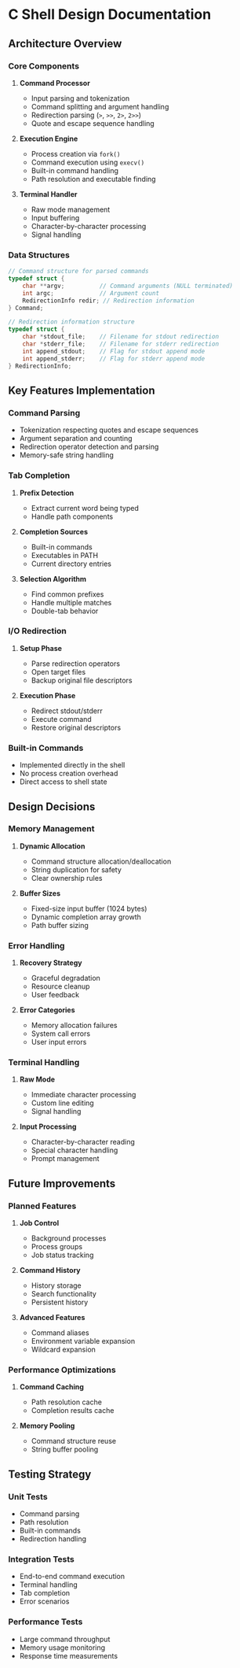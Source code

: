 # C Shell Design Documentation

## Architecture Overview

### Core Components

1. **Command Processor**
   - Input parsing and tokenization
   - Command splitting and argument handling
   - Redirection parsing (`>`, `>>`, `2>`, `2>>`)
   - Quote and escape sequence handling

2. **Execution Engine**
   - Process creation via `fork()`
   - Command execution using `execv()`
   - Built-in command handling
   - Path resolution and executable finding

3. **Terminal Handler**
   - Raw mode management
   - Input buffering
   - Character-by-character processing
   - Signal handling

### Data Structures

```c
// Command structure for parsed commands
typedef struct {
    char **argv;          // Command arguments (NULL terminated)
    int argc;             // Argument count
    RedirectionInfo redir; // Redirection information
} Command;

// Redirection information structure
typedef struct {
    char *stdout_file;    // Filename for stdout redirection
    char *stderr_file;    // Filename for stderr redirection
    int append_stdout;    // Flag for stdout append mode
    int append_stderr;    // Flag for stderr append mode
} RedirectionInfo;
```

## Key Features Implementation

### Command Parsing
- Tokenization respecting quotes and escape sequences
- Argument separation and counting
- Redirection operator detection and parsing
- Memory-safe string handling

### Tab Completion
1. **Prefix Detection**
   - Extract current word being typed
   - Handle path components

2. **Completion Sources**
   - Built-in commands
   - Executables in PATH
   - Current directory entries

3. **Selection Algorithm**
   - Find common prefixes
   - Handle multiple matches
   - Double-tab behavior

### I/O Redirection
1. **Setup Phase**
   - Parse redirection operators
   - Open target files
   - Backup original file descriptors

2. **Execution Phase**
   - Redirect stdout/stderr
   - Execute command
   - Restore original descriptors

### Built-in Commands
- Implemented directly in the shell
- No process creation overhead
- Direct access to shell state

## Design Decisions

### Memory Management
1. **Dynamic Allocation**
   - Command structure allocation/deallocation
   - String duplication for safety
   - Clear ownership rules

2. **Buffer Sizes**
   - Fixed-size input buffer (1024 bytes)
   - Dynamic completion array growth
   - Path buffer sizing

### Error Handling
1. **Recovery Strategy**
   - Graceful degradation
   - Resource cleanup
   - User feedback

2. **Error Categories**
   - Memory allocation failures
   - System call errors
   - User input errors

### Terminal Handling
1. **Raw Mode**
   - Immediate character processing
   - Custom line editing
   - Signal handling

2. **Input Processing**
   - Character-by-character reading
   - Special character handling
   - Prompt management

## Future Improvements

### Planned Features
1. **Job Control**
   - Background processes
   - Process groups
   - Job status tracking

2. **Command History**
   - History storage
   - Search functionality
   - Persistent history

3. **Advanced Features**
   - Command aliases
   - Environment variable expansion
   - Wildcard expansion

### Performance Optimizations
1. **Command Caching**
   - Path resolution cache
   - Completion results cache

2. **Memory Pooling**
   - Command structure reuse
   - String buffer pooling

## Testing Strategy

### Unit Tests
- Command parsing
- Path resolution
- Built-in commands
- Redirection handling

### Integration Tests
- End-to-end command execution
- Terminal handling
- Tab completion
- Error scenarios

### Performance Tests
- Large command throughput
- Memory usage monitoring
- Response time measurements